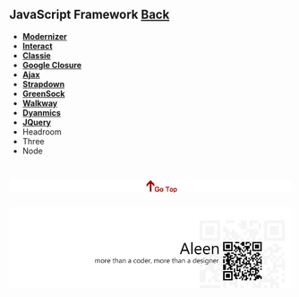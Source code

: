 ## JavaScript Framework [Back](./../JavaScript.md)
* [**Modernizer**](./Modernizer/Modernizer.md)
* [**Interact**](./Interact/Interact.md)
* [**Classie**](./Classie/Classie.md)
* [**Google Closure**](./goog/goog.md)
* [**Ajax**](./AJAX/AJAX.md)
* [**Strapdown**](./Strapdown/Strapdown.md)
* [**GreenSock**](./GreenSock/GreenSock.md)
* [**Walkway**](./walkway/walkway.md)
* [**Dyanmics**](./dynamics/dynamics.md)
* [**JQuery**](./jquery/jquery.md)
* Headroom
* Three
* Node

<a href="#" style="left:200px;"><img src="./../../../pic/gotop.png"></a>
=====
<a href="http://aleen42.github.io/" target="_blank" ><img src="./../../../pic/tail.gif"></a>